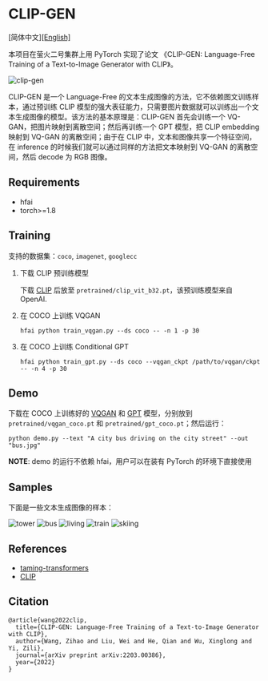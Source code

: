 
# CLIP-GEN

[简体中文][[English]](README_en.md)

本项目在萤火二号集群上用 PyTorch 实现了论文 《CLIP-GEN: Language-Free Training of a Text-to-Image Generator with CLIP》。

![clip-gen](assets/clip-gen.png)

CLIP-GEN 是一个 Language-Free 的文本生成图像的方法，它不依赖图文训练样本，通过预训练 CLIP 模型的强大表征能力，只需要图片数据就可以训练出一个文本生成图像的模型。该方法的基本原理是：CLIP-GEN 首先会训练一个 VQ-GAN，把图片映射到离散空间；然后再训练一个 GPT 模型，把 CLIP embedding 映射到 VQ-GAN 的离散空间；由于在 CLIP 中，文本和图像共享一个特征空间，在 inference 的时候我们就可以通过同样的方法把文本映射到 VQ-GAN 的离散空间，然后 decode 为 RGB 图像。


## Requirements

- hfai
- torch>=1.8

## Training

支持的数据集：`coco`, `imagenet`, `googlecc`

1. 下载 CLIP 预训练模型

    下载 [CLIP](TODO) 后放至 `pretrained/clip_vit_b32.pt`，该预训练模型来自 OpenAI.

2. 在 COCO 上训练 VQGAN

    ```shell
    hfai python train_vqgan.py --ds coco -- -n 1 -p 30
    ```

3. 在 COCO 上训练 Conditional GPT

    ```shell
    hfai python train_gpt.py --ds coco --vqgan_ckpt /path/to/vqgan/ckpt -- -n 4 -p 30
    ```

## Demo

下载在 COCO 上训练好的 [VQGAN](TODO) 和 [GPT](TODO) 模型，分别放到 `pretrained/vqgan_coco.pt` 和 `pretrained/gpt_coco.pt`；然后运行：

```shell
python demo.py --text "A city bus driving on the city street" --out "bus.jpg"
```

**NOTE**: demo 的运行不依赖 hfai，用户可以在装有 PyTorch 的环境下直接使用

## Samples

下面是一些文本生成图像的样本：

![tower](assets/tower.jpg)
![bus](assets/bus.jpg)
![living](assets/living.jpg)
![train](assets/train.jpg)
![skiing](assets/skiing.jpg)

## References

- [taming-transformers](https://github.com/CompVis/taming-transformers)
- [CLIP](https://github.com/openai/CLIP)

## Citation

```
@article{wang2022clip,
  title={CLIP-GEN: Language-Free Training of a Text-to-Image Generator with CLIP},
  author={Wang, Zihao and Liu, Wei and He, Qian and Wu, Xinglong and Yi, Zili},
  journal={arXiv preprint arXiv:2203.00386},
  year={2022}
}
```
